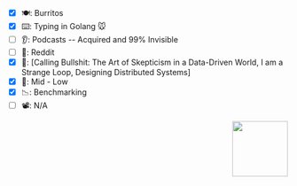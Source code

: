 ### 

<!--
**tclohm/tclohm** is a ✨ _special_ ✨ repository because its `README.md` (this file) appears on your GitHub profile.

Here are some ideas to get you started:

- 🔭 I’m currently working on ...
- 🌱 I’m currently learning ...
- 👯 I’m looking to collaborate on ...
- 🤔 I’m looking for help with ...
- 💬 Ask me about ...
- 📫 How to reach me: ...
- 😄 Pronouns: ...
- ⚡ Fun fact: ...
-->


- [x] 🍽: Burritos
- [x] ⌨️: Typing in Golang 🐭
- [ ] 👂: Podcasts -- Acquired and 99% Invisible
- [ ] 👀: Reddit
- [x] 📖: [Calling Bullshit: The Art of Skepticism in a Data-Driven World, I am a Strange Loop, Designing Distributed Systems]
- [x] 🔋: Mid - Low
- [x] 📉: Benchmarking
- [ ] 📽: N/A

<img src="https://user-images.githubusercontent.com/2380963/196989432-0c1113e4-33ec-4128-847e-932d0f377407.gif" align="right" width="100" height="100">

